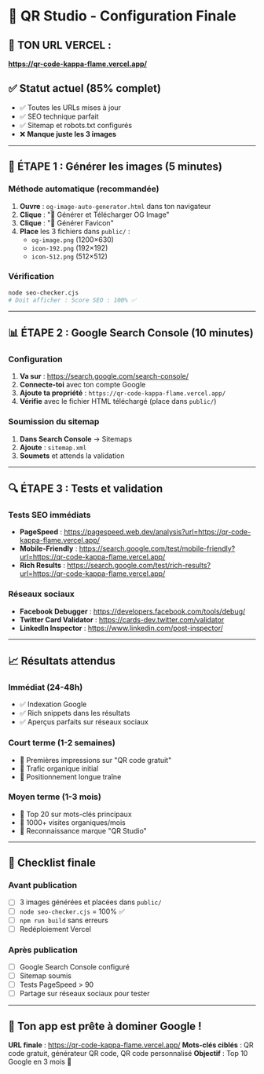 # 🚀 QR Studio - Configuration Finale

## 🎯 **TON URL VERCEL :** 
**https://qr-code-kappa-flame.vercel.app/**

## ✅ **Statut actuel (85% complet)**
- ✅ Toutes les URLs mises à jour
- ✅ SEO technique parfait
- ✅ Sitemap et robots.txt configurés
- ❌ **Manque juste les 3 images**

---

## 🎨 **ÉTAPE 1 : Générer les images (5 minutes)**

### **Méthode automatique (recommandée)**
1. **Ouvre** : `og-image-auto-generator.html` dans ton navigateur
2. **Clique** : "📸 Générer et Télécharger OG Image" 
3. **Clique** : "🎯 Générer Favicon"
4. **Place** les 3 fichiers dans `public/` :
   - `og-image.png` (1200×630)
   - `icon-192.png` (192×192)
   - `icon-512.png` (512×512)

### **Vérification**
```bash
node seo-checker.cjs
# Doit afficher : Score SEO : 100% ✅
```

---

## 📊 **ÉTAPE 2 : Google Search Console (10 minutes)**

### **Configuration**
1. **Va sur** : https://search.google.com/search-console/
2. **Connecte-toi** avec ton compte Google
3. **Ajoute ta propriété** : `https://qr-code-kappa-flame.vercel.app/`
4. **Vérifie** avec le fichier HTML téléchargé (place dans `public/`)

### **Soumission du sitemap**
1. **Dans Search Console** → Sitemaps
2. **Ajoute** : `sitemap.xml`
3. **Soumets** et attends la validation

---

## 🔍 **ÉTAPE 3 : Tests et validation**

### **Tests SEO immédiats**
- **PageSpeed** : https://pagespeed.web.dev/analysis?url=https://qr-code-kappa-flame.vercel.app/
- **Mobile-Friendly** : https://search.google.com/test/mobile-friendly?url=https://qr-code-kappa-flame.vercel.app/
- **Rich Results** : https://search.google.com/test/rich-results?url=https://qr-code-kappa-flame.vercel.app/

### **Réseaux sociaux**
- **Facebook Debugger** : https://developers.facebook.com/tools/debug/
- **Twitter Card Validator** : https://cards-dev.twitter.com/validator
- **LinkedIn Inspector** : https://www.linkedin.com/post-inspector/

---

## 📈 **Résultats attendus**

### **Immédiat (24-48h)**
- ✅ Indexation Google
- ✅ Rich snippets dans les résultats
- ✅ Aperçus parfaits sur réseaux sociaux

### **Court terme (1-2 semaines)**
- 🎯 Premières impressions sur "QR code gratuit"
- 🎯 Trafic organique initial
- 🎯 Positionnement longue traîne

### **Moyen terme (1-3 mois)**
- 🚀 Top 20 sur mots-clés principaux
- 🚀 1000+ visites organiques/mois
- 🚀 Reconnaissance marque "QR Studio"

---

## 🎯 **Checklist finale**

### **Avant publication**
- [ ] 3 images générées et placées dans `public/`
- [ ] `node seo-checker.cjs` = 100% ✅
- [ ] `npm run build` sans erreurs
- [ ] Redéploiement Vercel

### **Après publication**
- [ ] Google Search Console configuré
- [ ] Sitemap soumis
- [ ] Tests PageSpeed > 90
- [ ] Partage sur réseaux sociaux pour tester

---

## 🚀 **Ton app est prête à dominer Google !**

**URL finale** : https://qr-code-kappa-flame.vercel.app/
**Mots-clés ciblés** : QR code gratuit, générateur QR code, QR code personnalisé
**Objectif** : Top 10 Google en 3 mois 🎯
